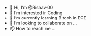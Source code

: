 - 👋 Hi, I’m @Rishav-00
- 👀 I’m interested in Coding
- 🌱 I’m currently learning B.tech in ECE
- 💞️ I’m looking to collaborate on ...
- 📫 How to reach me ...

<!---
Rishav-00/Rishav-00 is a ✨ special ✨ repository because its `README.md` (this file) appears on your GitHub profile.
You can click the Preview link to take a look at your changes.
--->
